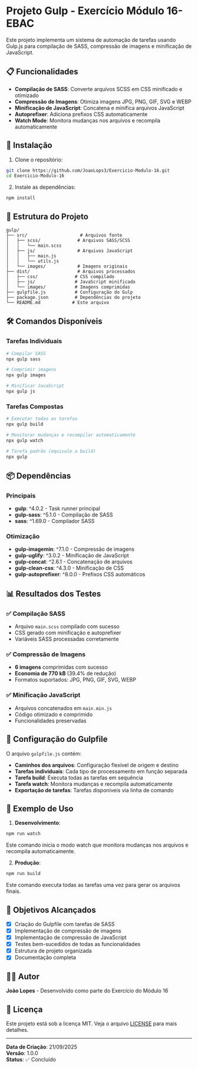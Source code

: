 # Projeto Gulp - Exercício Módulo 16-EBAC

Este projeto implementa um sistema de automação de tarefas usando Gulp.js para compilação de SASS, compressão de imagens e minificação de JavaScript.

## 📋 Funcionalidades

- **Compilação de SASS**: Converte arquivos SCSS em CSS minificado e otimizado
- **Compressão de Imagens**: Otimiza imagens JPG, PNG, GIF, SVG e WEBP
- **Minificação de JavaScript**: Concatena e minifica arquivos JavaScript
- **Autoprefixer**: Adiciona prefixos CSS automaticamente
- **Watch Mode**: Monitora mudanças nos arquivos e recompila automaticamente

## 🚀 Instalação

1. Clone o repositório:

```bash
git clone https://github.com/JoaoLops3/Exercicio-Modulo-16.git
cd Exercicio-Modulo-16
```

2. Instale as dependências:

```bash
npm install
```

## 📁 Estrutura do Projeto

```
gulp/
├── src/                    # Arquivos fonte
│   ├── scss/              # Arquivos SASS/SCSS
│   │   └── main.scss
│   ├── js/                # Arquivos JavaScript
│   │   ├── main.js
│   │   └── utils.js
│   └── images/            # Imagens originais
├── dist/                  # Arquivos processados
│   ├── css/              # CSS compilado
│   ├── js/               # JavaScript minificado
│   └── images/           # Imagens comprimidas
├── gulpfile.js           # Configuração do Gulp
├── package.json          # Dependências do projeto
└── README.md            # Este arquivo
```

## 🛠️ Comandos Disponíveis

### Tarefas Individuais

```bash
# Compilar SASS
npx gulp sass

# Comprimir imagens
npx gulp images

# Minificar JavaScript
npx gulp js
```

### Tarefas Compostas

```bash
# Executar todas as tarefas
npx gulp build

# Monitorar mudanças e recompilar automaticamente
npx gulp watch

# Tarefa padrão (equivale a build)
npx gulp
```

## 📦 Dependências

### Principais

- **gulp**: ^4.0.2 - Task runner principal
- **gulp-sass**: ^5.1.0 - Compilação de SASS
- **sass**: ^1.69.0 - Compilador SASS

### Otimização

- **gulp-imagemin**: ^7.1.0 - Compressão de imagens
- **gulp-uglify**: ^3.0.2 - Minificação de JavaScript
- **gulp-concat**: ^2.6.1 - Concatenação de arquivos
- **gulp-clean-css**: ^4.3.0 - Minificação de CSS
- **gulp-autoprefixer**: ^8.0.0 - Prefixos CSS automáticos

## 📊 Resultados dos Testes

### ✅ Compilação SASS

- Arquivo `main.scss` compilado com sucesso
- CSS gerado com minificação e autoprefixer
- Variáveis SASS processadas corretamente

### ✅ Compressão de Imagens

- **6 imagens** comprimidas com sucesso
- **Economia de 770 kB** (39.4% de redução)
- Formatos suportados: JPG, PNG, GIF, SVG, WEBP

### ✅ Minificação JavaScript

- Arquivos concatenados em `main.min.js`
- Código otimizado e comprimido
- Funcionalidades preservadas

## 🔧 Configuração do Gulpfile

O arquivo `gulpfile.js` contém:

- **Caminhos dos arquivos**: Configuração flexível de origem e destino
- **Tarefas individuais**: Cada tipo de processamento em função separada
- **Tarefa build**: Executa todas as tarefas em sequência
- **Tarefa watch**: Monitora mudanças e recompila automaticamente
- **Exportação de tarefas**: Tarefas disponíveis via linha de comando

## 📝 Exemplo de Uso

1. **Desenvolvimento**:

```bash
npm run watch
```

Este comando inicia o modo watch que monitora mudanças nos arquivos e recompila automaticamente.

2. **Produção**:

```bash
npm run build
```

Este comando executa todas as tarefas uma vez para gerar os arquivos finais.

## 🎯 Objetivos Alcançados

- [x] Criação do Gulpfile com tarefas de SASS
- [x] Implementação de compressão de imagens
- [x] Implementação de compressão de JavaScript
- [x] Testes bem-sucedidos de todas as funcionalidades
- [x] Estrutura de projeto organizada
- [x] Documentação completa

## 👨‍💻 Autor

**João Lopes** - Desenvolvido como parte do Exercício do Módulo 16

## 📄 Licença

Este projeto está sob a licença MIT. Veja o arquivo [LICENSE](LICENSE) para mais detalhes.

---

**Data de Criação**: 21/09/2025  
**Versão**: 1.0.0  
**Status**: ✅ Concluído
